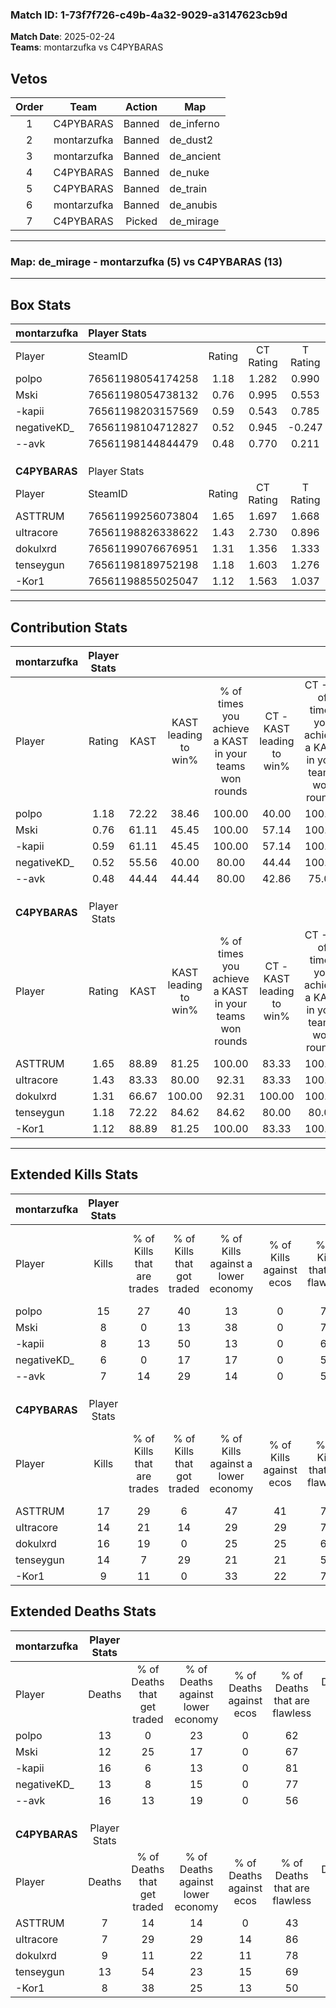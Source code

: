 ### Match ID: 1-73f7f726-c49b-4a32-9029-a3147623cb9d  
**Match Date**: 2025-02-24  
**Teams**: montarzufka vs C4PYBARAS  

## Vetos  

| Order | Team | Action | Map |
| :---: | :--: | :----: | --- |
| 1 | C4PYBARAS | Banned | de_inferno |
| 2 | montarzufka | Banned | de_dust2 |
| 3 | montarzufka | Banned | de_ancient |
| 4 | C4PYBARAS | Banned | de_nuke |
| 5 | C4PYBARAS | Banned | de_train |
| 6 | montarzufka | Banned | de_anubis |
| 7 | C4PYBARAS | Picked | de_mirage |

---  

### **Map**: de_mirage - montarzufka (5) vs C4PYBARAS (13)  
---  

## Box Stats  

| **montarzufka** | Player Stats      |        |           |          |       |      |       |         |        |      |     |
| :- | :- | :-: | :-: | :-: | :-: | :-: | :-: | :-: | :-: | :-: | :-: |
| Player          | SteamID           | Rating | CT Rating | T Rating | KAST  | ADR  | Kills | Assists | Deaths | K/D  | HS% |
| polpo           | 76561198054174258 |  1.18  |   1.282   |  0.990   | 72.22 | 75.7 |  15   |    3    |   13   | 1.15 | 53  |
| Mski            | 76561198054738132 |  0.76  |   0.995   |  0.553   | 61.11 | 62.4 |   8   |    4    |   12   | 0.67 | 62  |
| -kapii          | 76561198203157569 |  0.59  |   0.543   |  0.785   | 61.11 | 49.2 |   8   |    3    |   16   | 0.50 | 37  |
| negativeKD_     | 76561198104712827 |  0.52  |   0.945   |  -0.247  | 55.56 | 42.8 |   6   |    2    |   13   | 0.46 | 33  |
| --avk           | 76561198144844479 |  0.48  |   0.770   |  0.211   | 44.44 | 68.4 |   7   |    3    |   16   | 0.44 | 85  |
|                 |                   |        |           |          |       |      |       |         |        |      |     |
|                 |                   |        |           |          |       |      |       |         |        |      |     |
|                 |                   |        |           |          |       |      |       |         |        |      |     |
| **C4PYBARAS**   | Player Stats      |        |           |          |       |      |       |         |        |      |     |
| Player          | SteamID           | Rating | CT Rating | T Rating | KAST  | ADR  | Kills | Assists | Deaths | K/D  | HS% |
| ASTTRUM         | 76561199256073804 |  1.65  |   1.697   |  1.668   | 88.89 | 97.6 |  17   |    3    |   7    | 2.43 | 41  |
| uItracore       | 76561198826338622 |  1.43  |   2.730   |  0.896   | 83.33 | 86.6 |  14   |    4    |   7    | 2.00 | 57  |
| dokulxrd        | 76561199076676951 |  1.31  |   1.356   |  1.333   | 66.67 | 79.9 |  16   |    1    |   9    | 1.78 | 31  |
| tenseygun       | 76561198189752198 |  1.18  |   1.603   |  1.276   | 72.22 | 85.7 |  14   |    5    |   13   | 1.08 | 64  |
| -Kor1           | 76561198855025047 |  1.12  |   1.563   |  1.037   | 88.89 | 57.7 |   9   |    6    |   8    | 1.13 | 33  |
---  

## Contribution Stats  

| **montarzufka** | Player Stats |       |                      |                                                        |                           |                                                             |                          |                                                            |
| :- | :-: | :-: | :-: | :-: | :-: | :-: | :-: | :-: |
| Player          |    Rating    | KAST  | KAST leading to win% | % of times you achieve a KAST in your teams won rounds | CT - KAST leading to win% | CT - % of times you achieve a KAST in your teams won rounds | T - KAST leading to win% | T - % of times you achieve a KAST in your teams won rounds |
| polpo           |     1.18     | 72.22 |        38.46         |                         100.00                         |           40.00           |                           100.00                            |          33.33           |                           100.00                           |
| Mski            |     0.76     | 61.11 |        45.45         |                         100.00                         |           57.14           |                           100.00                            |          25.00           |                           100.00                           |
| -kapii          |     0.59     | 61.11 |        45.45         |                         100.00                         |           57.14           |                           100.00                            |          25.00           |                           100.00                           |
| negativeKD_     |     0.52     | 55.56 |        40.00         |                         80.00                          |           44.44           |                           100.00                            |           0.00           |                            0.00                            |
| --avk           |     0.48     | 44.44 |        44.44         |                         80.00                          |           42.86           |                            75.00                            |          50.00           |                           100.00                           |
|                 |              |       |                      |                                                        |                           |                                                             |                          |                                                            |
|                 |              |       |                      |                                                        |                           |                                                             |                          |                                                            |
|                 |              |       |                      |                                                        |                           |                                                             |                          |                                                            |
| **C4PYBARAS**   | Player Stats |       |                      |                                                        |                           |                                                             |                          |                                                            |
| Player          |    Rating    | KAST  | KAST leading to win% | % of times you achieve a KAST in your teams won rounds | CT - KAST leading to win% | CT - % of times you achieve a KAST in your teams won rounds | T - KAST leading to win% | T - % of times you achieve a KAST in your teams won rounds |
| ASTTRUM         |     1.65     | 88.89 |        81.25         |                         100.00                         |           83.33           |                           100.00                            |          80.00           |                           100.00                           |
| uItracore       |     1.43     | 83.33 |        80.00         |                         92.31                          |           83.33           |                           100.00                            |          77.78           |                           87.50                            |
| dokulxrd        |     1.31     | 66.67 |        100.00        |                         92.31                          |          100.00           |                           100.00                            |          100.00          |                           87.50                            |
| tenseygun       |     1.18     | 72.22 |        84.62         |                         84.62                          |           80.00           |                            80.00                            |          87.50           |                           87.50                            |
| -Kor1           |     1.12     | 88.89 |        81.25         |                         100.00                         |           83.33           |                           100.00                            |          80.00           |                           100.00                           |
---  

## Extended Kills Stats  

| **montarzufka** | Player Stats |                            |                            |                                    |                         |                              |                                 |                                       |                    |           |
| :- | :-: | :-: | :-: | :-: | :-: | :-: | :-: | :-: | :-: | :-: |
| Player          |    Kills     | % of Kills that are trades | % of Kills that got traded | % of Kills against a lower economy | % of Kills against ecos | % of Kills that are flawless | % of Kills that are close duels | % of Kills that are assisted by flash | Pistol Round Kills | AWP Kills |
| polpo           |      15      |             27             |             40             |                 13                 |            0            |              73              |                0                |                   0                   |         0          |     1     |
| Mski            |      8       |             0              |             13             |                 38                 |            0            |              75              |                0                |                   0                   |         0          |     1     |
| -kapii          |      8       |             13             |             50             |                 13                 |            0            |              63              |                0                |                   0                   |         0          |     1     |
| negativeKD_     |      6       |             0              |             17             |                 17                 |            0            |              50              |                0                |                  33                   |         0          |     0     |
| --avk           |      7       |             14             |             29             |                 14                 |            0            |              57              |                0                |                   0                   |         0          |     0     |
|                 |              |                            |                            |                                    |                         |                              |                                 |                                       |                    |           |
|                 |              |                            |                            |                                    |                         |                              |                                 |                                       |                    |           |
|                 |              |                            |                            |                                    |                         |                              |                                 |                                       |                    |           |
| **C4PYBARAS**   | Player Stats |                            |                            |                                    |                         |                              |                                 |                                       |                    |           |
| Player          |    Kills     | % of Kills that are trades | % of Kills that got traded | % of Kills against a lower economy | % of Kills against ecos | % of Kills that are flawless | % of Kills that are close duels | % of Kills that are assisted by flash | Pistol Round Kills | AWP Kills |
| ASTTRUM         |      17      |             29             |             6              |                 47                 |           41            |              71              |                6                |                   6                   |         0          |     1     |
| uItracore       |      14      |             21             |             14             |                 29                 |           29            |              79              |                0                |                   0                   |         0          |     3     |
| dokulxrd        |      16      |             19             |             0              |                 25                 |           25            |              63              |                6                |                   6                   |         0          |     2     |
| tenseygun       |      14      |             7              |             29             |                 21                 |           21            |              57              |                7                |                   0                   |         2          |     3     |
| -Kor1           |      9       |             11             |             0              |                 33                 |           22            |              78              |                0                |                  11                   |         0          |     1     |
## Extended Deaths Stats  

| **montarzufka** | Player Stats |                             |                                   |                          |                               |                            |                           |               |
| :- | :-: | :-: | :-: | :-: | :-: | :-: | :-: | :-: |
| Player          |    Deaths    | % of Deaths that get traded | % of Deaths against lower economy | % of Deaths against ecos | % of Deaths that are flawless | % of Deaths that are close | % of Deaths while blinded | Deaths to AWP |
| polpo           |      13      |              0              |                23                 |            0             |              62               |             0              |             8             |       0       |
| Mski            |      12      |             25              |                17                 |            0             |              67               |             0              |             8             |       1       |
| -kapii          |      16      |              6              |                13                 |            0             |              81               |             6              |             0             |       1       |
| negativeKD_     |      13      |              8              |                15                 |            0             |              77               |             0              |             0             |       0       |
| --avk           |      16      |             13              |                19                 |            0             |              56               |             13             |             6             |       0       |
|                 |              |                             |                                   |                          |                               |                            |                           |               |
|                 |              |                             |                                   |                          |                               |                            |                           |               |
|                 |              |                             |                                   |                          |                               |                            |                           |               |
| **C4PYBARAS**   | Player Stats |                             |                                   |                          |                               |                            |                           |               |
| Player          |    Deaths    | % of Deaths that get traded | % of Deaths against lower economy | % of Deaths against ecos | % of Deaths that are flawless | % of Deaths that are close | % of Deaths while blinded | Deaths to AWP |
| ASTTRUM         |      7       |             14              |                14                 |            0             |              43               |             0              |             0             |       0       |
| uItracore       |      7       |             29              |                29                 |            14            |              86               |             0              |             0             |       0       |
| dokulxrd        |      9       |             11              |                22                 |            11            |              78               |             0              |            11             |       0       |
| tenseygun       |      13      |             54              |                23                 |            15            |              69               |             0              |             8             |       0       |
| -Kor1           |      8       |             38              |                25                 |            13            |              50               |             0              |             0             |       0       |
